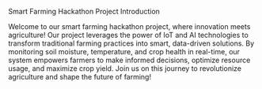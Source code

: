 Smart Farming Hackathon Project
Introduction

Welcome to our smart farming hackathon project, where innovation meets agriculture! Our project leverages the power of IoT and AI technologies to transform traditional farming practices into smart, data-driven solutions. By monitoring soil moisture, temperature, and crop health in real-time, our system empowers farmers to make informed decisions, optimize resource usage, and maximize crop yield. Join us on this journey to revolutionize agriculture and shape the future of farming!
